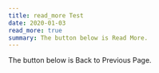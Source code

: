 ```yaml
---
title: read_more Test
date: 2020-01-03
read_more: true
summary: The button below is Read More.
---
```


<!--more-->

The button below is Back to Previous Page.
